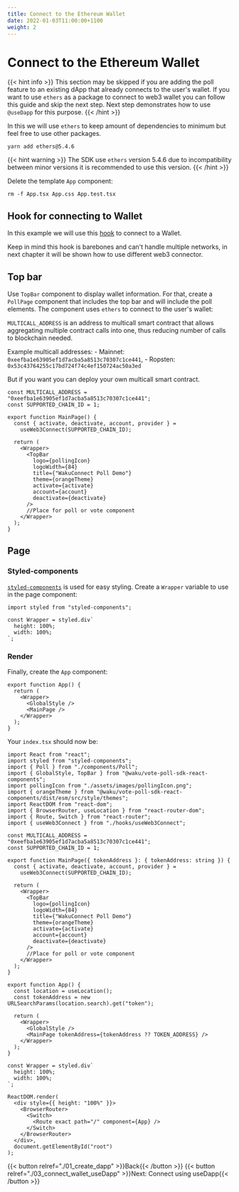 ```yaml
---
title: Connect to the Ethereum Wallet
date: 2022-01-03T11:00:00+1100
weight: 2
---
```


# Connect to the Ethereum Wallet

{{< hint info >}}
This section may be skipped if you are adding the poll feature to an existing dApp
that already connects to the user's wallet.
If you want to use `ethers` as a package to connect to web3 wallet you can follow this guide and skip the next step.
Next step demonstrates how to use `@useDapp` for this purpose.
{{< /hint >}}

In this we will use `ethers` to keep amount of dependencies to minimum but feel free to use other packages.

```shell
yarn add ethers@5.4.6
```

{{< hint warning >}}
The SDK use `ethers` version 5.4.6 due to incompatibility between minor versions it is recommended to use this version.
{{< /hint >}}

Delete the template `App` component:

```shell
rm -f App.tsx App.css App.test.tsx
```

## Hook for connecting to Wallet

In this example we will use this [hook](https://github.com/status-im/wakuconnect-vote-poll-sdk/blob/12bcd17c963106e9207b06182bc5f6379f771b99/examples/mainnet-poll/src/hooks/useWeb3Connect.ts) to connect to a Wallet.

Keep in mind this hook is barebones and can't handle multiple networks, in next chapter it will be shown how to use different web3 connector.

## Top bar

Use `TopBar` component to display wallet information.
For that, create a `PollPage` component that includes the top bar and will include the poll elements.
The component uses `ethers` to connect to the user's wallet:

`MULTICALL_ADDRESS` is an address to multicall smart contract that allows aggregating multiple contract calls into one, thus reducing number of calls to blockchain needed.

Example multicall addresses: - Mainnet: `0xeefba1e63905ef1d7acba5a8513c70307c1ce441`, - Ropsten: `0x53c43764255c17bd724f74c4ef150724ac50a3ed`

But if you want you can deploy your own multicall smart contract.

```tsx
const MULTICALL_ADDRESS = "0xeefba1e63905ef1d7acba5a8513c70307c1ce441";
const SUPPORTED_CHAIN_ID = 1;

export function MainPage() {
  const { activate, deactivate, account, provider } =
    useWeb3Connect(SUPPORTED_CHAIN_ID);

  return (
    <Wrapper>
      <TopBar
        logo={pollingIcon}
        logoWidth={84}
        title={"WakuConnect Poll Demo"}
        theme={orangeTheme}
        activate={activate}
        account={account}
        deactivate={deactivate}
      />
      //Place for poll or vote component
    </Wrapper>
  );
}
```

## Page

### Styled-components

[`styled-components`](https://styled-components.com/) is used for easy styling.
Create a `Wrapper` variable to use in the page component:

```tsx
import styled from "styled-components";

const Wrapper = styled.div`
  height: 100%;
  width: 100%;
`;
```

### Render

Finally, create the `App` component:

```tsx
export function App() {
  return (
    <Wrapper>
      <GlobalStyle />
      <MainPage />
    </Wrapper>
  );
}
```

Your `index.tsx` should now be:

```tsx
import React from "react";
import styled from "styled-components";
import { Poll } from "./components/Poll";
import { GlobalStyle, TopBar } from "@waku/vote-poll-sdk-react-components";
import pollingIcon from "./assets/images/pollingIcon.png";
import { orangeTheme } from "@waku/vote-poll-sdk-react-components/dist/esm/src/style/themes";
import ReactDOM from "react-dom";
import { BrowserRouter, useLocation } from "react-router-dom";
import { Route, Switch } from "react-router";
import { useWeb3Connect } from "./hooks/useWeb3Connect";

const MULTICALL_ADDRESS = "0xeefba1e63905ef1d7acba5a8513c70307c1ce441";
const SUPPORTED_CHAIN_ID = 1;

export function MainPage({ tokenAddress }: { tokenAddress: string }) {
  const { activate, deactivate, account, provider } =
    useWeb3Connect(SUPPORTED_CHAIN_ID);

  return (
    <Wrapper>
      <TopBar
        logo={pollingIcon}
        logoWidth={84}
        title={"WakuConnect Poll Demo"}
        theme={orangeTheme}
        activate={activate}
        account={account}
        deactivate={deactivate}
      />
      //Place for poll or vote component
    </Wrapper>
  );
}

export function App() {
  const location = useLocation();
  const tokenAddress = new URLSearchParams(location.search).get("token");

  return (
    <Wrapper>
      <GlobalStyle />
      <MainPage tokenAddress={tokenAddress ?? TOKEN_ADDRESS} />
    </Wrapper>
  );
}

const Wrapper = styled.div`
  height: 100%;
  width: 100%;
`;

ReactDOM.render(
  <div style={{ height: "100%" }}>
    <BrowserRouter>
      <Switch>
        <Route exact path="/" component={App} />
      </Switch>
    </BrowserRouter>
  </div>,
  document.getElementById("root")
);
```

{{< button relref="./01_create_dapp"  >}}Back{{< /button >}}
{{< button relref="./03_connect_wallet_useDapp"  >}}Next: Connect using useDapp{{< /button >}}
